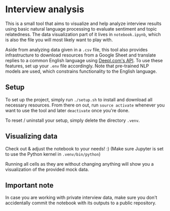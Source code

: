# Interview analysis

This is a small tool that aims to visualize and help analyze interview results
using basic natural language processing to evaluate sentiment and topic
relatedness. The data visualization part of it lives in `notebook.ipynb`, which
is also the file you will most likely want to play with.

Aside from analyzing data given in a `.csv` file, this tool also provides
infrastructure to download resources from a Google Sheet and translate replies
to a common English language using
[Deepl.com's API](https://www.deepl.com/docs-api). To use these features, set up
your `.env` file accordingly. Note that pre-trained NLP models are used, which
constrains functionality to the English language.

## Setup

To set up the project, simply run `./setup.sh` to install and download all
necessary resources. From there on out, run `source activate` whenever you want
to use the tool and later `deactivate` once you're done.

To reset / uninstall your setup, simply delete the directory `.venv`.

## Visualizing data

Check out & adjust the notebook to your needs! :) (Make sure Jupyter is set to
use the Python kernel in `.venv/bin/python`)

Running all cells as they are without changing anything will show you a
visualization of the provided mock data.

## Important note

In case you are working with private interview data, make sure you don't
accidentally commit the notebook with its outputs to a public repository.
